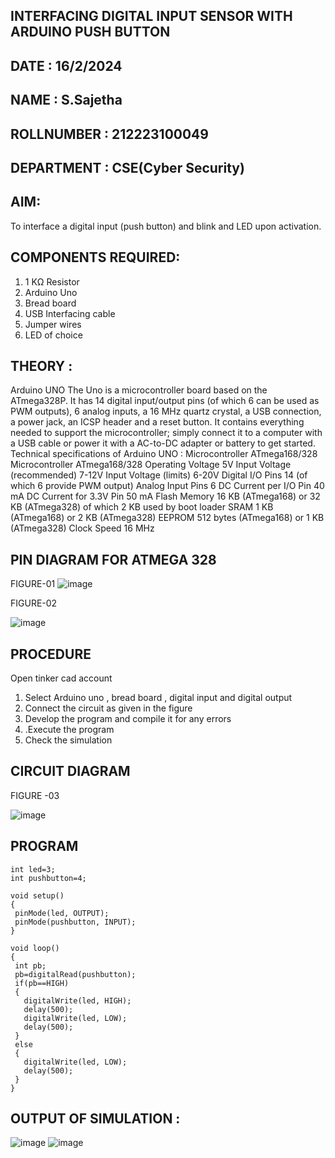 ## INTERFACING DIGITAL INPUT SENSOR WITH ARDUINO PUSH BUTTON
## DATE : 16/2/2024
## NAME : S.Sajetha																			             
## ROLLNUMBER : 212223100049
## DEPARTMENT : CSE(Cyber Security)


## AIM:
To interface a digital input (push button) and blink and LED upon activation.
## COMPONENTS REQUIRED:
1.	1 KΩ Resistor 
2.	Arduino Uno 
3.	Bread board 
4.	USB Interfacing cable 
5.	Jumper wires 
6.	LED of choice 
## THEORY :
Arduino UNO
 	  The Uno is a microcontroller board based on the ATmega328P. It has 14 digital input/output pins (of which 6 can be used as PWM outputs), 6 analog inputs, a 16 MHz quartz crystal, a USB connection, a power jack, an ICSP header and a reset button. It contains everything needed to support the microcontroller; simply connect it to a computer with a USB cable or power it with a AC-to-DC adapter or battery to get started.
	Technical specifications of Arduino UNO :
Microcontroller	ATmega168/328
Microcontroller	ATmega168/328
Operating Voltage	5V
Input Voltage (recommended)	7-12V
Input Voltage (limits)	6-20V
Digital I/O Pins	14 (of which 6 provide PWM output)
Analog Input Pins	6
DC Current per I/O Pin	40 mA
DC Current for 3.3V Pin	50 mA
Flash Memory	16 KB (ATmega168) or 32 KB (ATmega328) of which 2 KB used by boot loader
SRAM	1 KB (ATmega168) or 2 KB (ATmega328)
EEPROM	512 bytes (ATmega168) or 1 KB (ATmega328)
Clock Speed	16 MHz
## PIN DIAGRAM FOR ATMEGA 328
 FIGURE-01
![image](https://user-images.githubusercontent.com/36288975/163530394-115baee4-7ed1-49fe-9cce-d7b625e11e85.png)

FIGURE-02

![image](https://user-images.githubusercontent.com/36288975/163530431-4d390e98-0942-42d8-95b8-f57d348e6ad8.png)

## PROCEDURE 
 Open tinker cad account 
1.	Select Arduino uno , bread board , digital input and digital output 
2.	Connect the circuit as given in the figure 
3.	Develop the program and compile it for any errors 
4.	 .Execute the program 
5.	Check the simulation 



## CIRCUIT DIAGRAM 

FIGURE -03

![image](https://user-images.githubusercontent.com/36288975/163530437-87a0afbd-b3c9-44ad-b907-5de63486fb9d.png)







## PROGRAM 
 ```
 int led=3;
int pushbutton=4;

void setup()
{
  pinMode(led, OUTPUT);
  pinMode(pushbutton, INPUT);
}

void loop()
{
  int pb;
  pb=digitalRead(pushbutton);
  if(pb==HIGH)
  {
    digitalWrite(led, HIGH);
    delay(500);
    digitalWrite(led, LOW);
    delay(500);
  }
  else
  {
    digitalWrite(led, LOW);
    delay(500);
  }
}

```







 
 
 



## OUTPUT OF SIMULATION :
![image](https://github.com/Sajetha13/-INTERFACING-DIGITAL-INPUT-SENSOR-WITH-ARDUINO-PUSH-BUTTON-/assets/138849316/66f91019-4a25-4a1e-b7b7-249a7f231c6d)
![image](https://github.com/Sajetha13/-INTERFACING-DIGITAL-INPUT-SENSOR-WITH-ARDUINO-PUSH-BUTTON-/assets/138849316/8edbb6bf-905a-4302-8739-9f01dc2d19b4)


